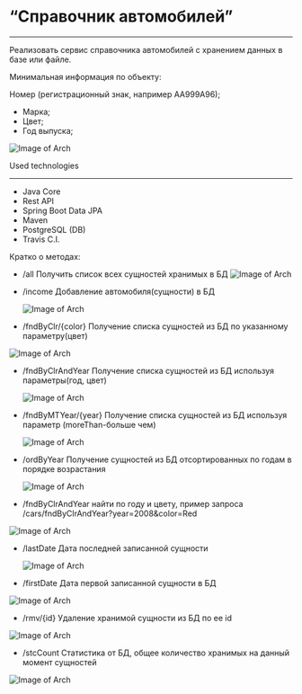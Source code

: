 # “Справочник автомобилей”
____________________

   Реализовать сервис справочника автомобилей с хранением
данных в базе или файле.

Минимальная информация по объекту:

 Номер (регистрационный знак, например АА999А96);
- Марка;
- Цвет;
- Год выпуска;

![Image of Arch](/Screenshot_2.jpg)

Used technologies
______________________________________________
- Java Core
- Rest API
- Spring Boot Data JPA
- Maven
- PostgreSQL (DB)  
- Travis C.I.

Кратко о методах:
- /all
Получить список всех сущностей хранимых в БД
  ![Image of Arch](/Screenshot_2.jpg)
 
- /income
Добавление автомобиля(сущности) в БД
  
  ![Image of Arch](/Screenshot_2.jpg)


- /fndByClr/{color}
Получение списка сущностей из БД по указанному параметру(цвет)
  
![Image of Arch](/Screenshot_2.jpg)


- /fndByClrAndYear
  Получение списка сущностей из БД используя параметры(год, цвет)
  
  ![Image of Arch](/Screenshot_2.jpg)


- /fndByMTYear/{year}
  Получение списка сущностей из БД используя параметр (moreThan-больше чем)
  
  ![Image of Arch](/Screenshot_2.jpg)


- /ordByYear
  Получение сущностей из БД отсортированных по годам в порядке возрастания
  
  ![Image of Arch](/Screenshot_2.jpg)

 
-  /fndByClrAndYear
  найти по году и цвету, 
  пример запроса /cars/fndByClrAndYear?year=2008&color=Red
   
  ![Image of Arch](/Screenshot_2.jpg)


- /lastDate
Дата последней записанной сущности
  
  ![Image of Arch](/Screenshot_2.jpg)


- /firstDate
Дата первой записанной сущности в БД
  
![Image of Arch](/Screenshot_2.jpg)


- /rmv/{id}
Удаление хранимой сущности из БД по ее id
  
![Image of Arch](/Screenshot_2.jpg)

  
- /stcCount
Статистика от БД, общее количество хранимых на данный момент сущностей
  
![Image of Arch](/Screenshot_2.jpg)
  




